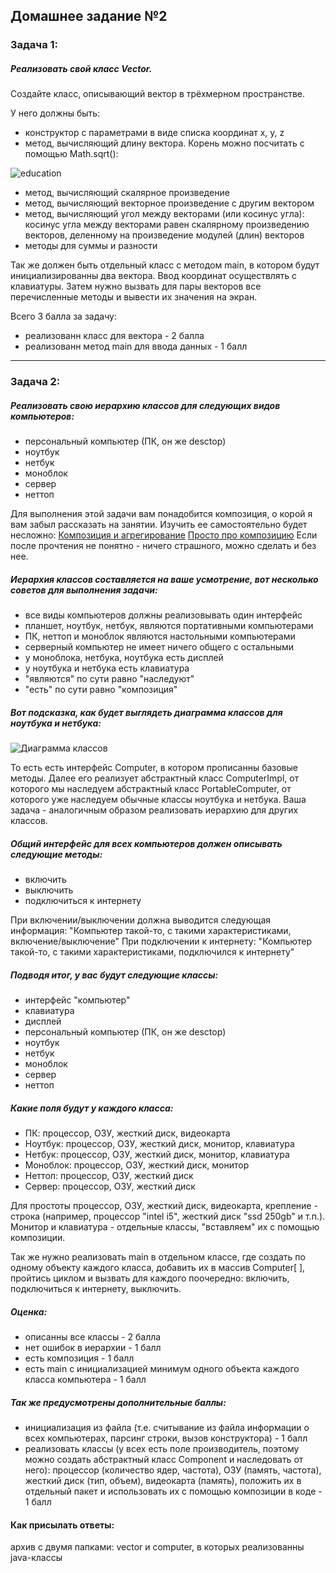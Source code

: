 ## Домашнее задание №2

### Задача 1:

##### Реализовать свой класс Vector.

Создайте класс, описывающий вектор в трёхмерном пространстве.

У него должны быть:

- конструктор с параметрами в виде списка координат x, y, z
- метод, вычисляющий длину вектора. Корень можно посчитать с помощью Math.sqrt():

![education](http://latex.codecogs.com/gif.latex?\sqrt{x^2%20+%20y^2%20+%20z^2})
- метод, вычисляющий скалярное произведение
- метод, вычисляющий векторное произведение с другим вектором
- метод, вычисляющий угол между векторами (или косинус угла): косинус угла между векторами равен скалярному произведению векторов, деленному на произведение модулей (длин) векторов
- методы для суммы и разности

Так же должен быть отдельный класс с методом main, в котором будут инициализированны два вектора. Ввод координат осуществлять с клавиатуры. Затем нужно вызвать для пары векторов все перечисленные методы и вывести их значения на экран.

Всего 3 балла за задачу:
- реализованн класс для вектора - 2 балла
- реализованн метод main для ввода данных - 1 балл

------------


### Задача 2:

##### Реализовать свою иерархию классов для следующих видов компьютеров:
- персональный компьютер (ПК, он же desctop)
- ноутбук
- нетбук
- моноблок
- сервер
- неттоп

Для выполнения этой задачи вам понадобится композиция, о корой я вам забыл рассказать на занятии. Изучить ее самостоятельно будет несложно: 
[Композиция и агрегирование](https://javarush.ru/groups/posts/1967-otnoshenija-mezhdu-klassami-nasledovanie-kompozicija-i-agregirovanie- "Композиция и агрегирование")
[Просто про композицию](https://javadevblog.com/chto-takoe-kompozitsiya-primer-kompozitsii-v-java.html "Просто про композицию")
Если после прочтения не понятно - ничего страшного, можно сделать и без нее.

##### Иерархия классов составляется на ваше усмотрение, вот несколько советов для выполнения задачи:
- все виды компьютеров должны реализовывать один интерфейс
- планшет, ноутбук, нетбук, являются портативными компьютерами
- ПК, неттоп и моноблок являются настольными компьютерами
- серверный компьютер не имеет ничего общего с остальными
- у моноблока, нетбука, ноутбука есть дисплей
- у ноутбука и нетбука есть клавиатура
- "являются" по сути равно "наследуют"
- "есть" по сути равно "композиция"

##### Вот подсказка, как будет выглядеть диаграмма классов для ноутбука и нетбука:
![Диаграмма классов](https://github.com/Styopa1769/java-course/blob/master/lesson-2/homework/computer/computer.png?raw=true "Диаграмма классов")

То есть есть интерфейс Computer, в котором прописанны базовые методы. Далее его реализует абстрактный класс ComputerImpl, от которого мы наследуем абстрактный класс PortableComputer, от которого уже наследуем обычные классы ноутбука и нетбука. Ваша задача - аналогичным образом реализовать иерархию для других классов.

##### Общий интерфейс для всех компьютеров должен описывать следующие методы:
- включить
- выключить
- подключиться к интернету

При включении/выключении должна выводится следующая информация:
"Компьютер такой-то, с такими характеристиками, включение/выключение"
При подключении к интернету:
"Компьютер такой-то, с такими характеристиками, подключился к интернету"

##### Подводя итог, у вас будут следующие классы:
- интерфейс "компьютер"
- клавиатура
- дисплей
- персональный компьютер (ПК, он же desctop)
- ноутбук
- нетбук
- моноблок
- сервер
- неттоп

##### Какие поля будут у каждого класса:

- ПК:
процессор, ОЗУ, жесткий диск, видеокарта
- Ноутбук:
процессор, ОЗУ, жесткий диск, монитор, клавиатура
- Нетбук:
процессор, ОЗУ, жесткий диск, монитор, клавиатура
- Моноблок:
процессор, ОЗУ, жесткий диск, монитор
- Неттоп:
процессор, ОЗУ, жесткий диск
- Сервер:
процессор, ОЗУ, жесткий диск

Для простоты процессор, ОЗУ, жесткий диск, видеокарта, крепление - строка (например, процессор "intel i5", жесткий диск "ssd 250gb" и т.п.).
Монитор и клавиатура - отдельные классы, "вставляем" их с помощью композиции.

Так же нужно реализовать main в отдельном классе, где создать по одному объекту каждого класса, добавить их в массив Computer[ ], пройтись циклом и вызвать для каждого поочередно: включить, подключиться к интернету, выключить.

##### Оценка: 
- описанны все классы - 2 балла
- нет ошибок в иерархии  - 1 балл
- есть композиция - 1 балл
- есть main с инициализацией минимум одного объекта каждого класса компьютера - 1 балл

##### Так же предусмотрены дополнительные баллы:
- инициализация из файла (т.е. считывание из файла информации о всех компьютерах, парсинг строки, вызов конструктора) - 1 балл
- реализовать классы (у всех есть поле производитель, поэтому можно создать абстрактный класс Component и наследовать от него): процессор (количество ядер, частота), ОЗУ (память, частота), жесткий диск (тип, объем), видеокарта (память), положить их в отдельный пакет и использовать их с помощью композиции в коде - 1 балл

#### Как присылать ответы:
архив с двумя папками: vector и computer, в которых реализованны java-классы
